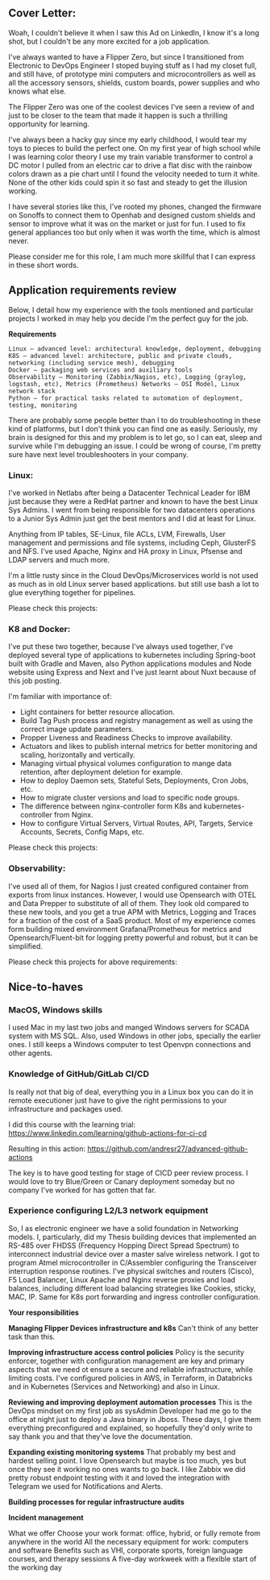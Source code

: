 ## Cover Letter:
Woah, I couldn't believe it when I saw this Ad on LinkedIn, I know it's a long shot, but I couldn't be any more excited for a job application.

I've always wanted to have a Flipper Zero, but since I transitioned from Electronic to DevOps Engineer I stoped buying stuff as I had my closet full, and still have, 
of prototype mini computers and microcontrollers as well as all the accessory sensors, shields, custom boards, power supplies and who knows what else.

The Flipper Zero was one of the coolest devices I've seen a review of and just to be closer to the team that made it happen is such a thrilling opportunity for learning.

I've always been a hacky guy since my early childhood, I would tear my toys to pieces to build the perfect one. 
On my first year of high school while I was learning color theory I use my train variable transformer to control a DC motor 
I pulled from an electric car to drive a flat disc with the rainbow colors drawn as a pie chart until I found the 
velocity needed to turn it white. None of the other kids could spin it so fast and steady to get the illusion working. 

I have several stories like this, I've rooted my phones, changed the firmware on Sonoffs to connect them to Openhab and 
designed custom shields and sensor to improve what it was on the market or just for fun. I used to fix general appliances 
too but only when it was worth the time, which is almost never.

Please consider me for this role, I am much more skillful that I can express in these short words.

## Application requirements review

Below, I detail how my experience with the tools mentioned and particular projects I worked in may help you decide I'm the perfect guy for the job.

**Requirements**

    Linux – advanced level: architectural knowledge, deployment, debugging
    K8S – advanced level: architecture, public and private clouds, networking (including service mesh), debugging
    Docker – packaging web services and auxiliary tools
    Observability – Monitoring (Zabbix/Nagios, etc), Logging (graylog, logstash, etc), Metrics (Prometheus) Networks – OSI Model, Linux network stack
    Python – for practical tasks related to automation of deployment, testing, monitoring

There are probably some people better than I to do troubleshooting in these kind of platforms, but I don't think you can find one as easily.
Seriously, my brain is designed for this and my problem is to let go, so I can eat, sleep and survive while I'm debugging an issue.
I could be wrong of course, I'm pretty sure have next level troubleshooters in your company.

### Linux:

I've worked in Netlabs after being a Datacenter Technical Leader for IBM just because they were a RedHat partner and known to have the best Linux Sys Admins.
I went from being responsible for two datacenters operations to a Junior Sys Admin just get the best mentors and I did at least for Linux.

Anything from IP tables, SE-Linux, file ACLs, LVM, Firewalls, User management and permissions and file systems, including Ceph, GlusterFS and NFS. 
I've used Apache, Nginx and HA proxy in Linux, Pfsense and LDAP servers and much more.

I'm a little rusty since in the Cloud DevOps/Microservices world is not used as much as in old Linux server based applications. 
but still use bash a lot to glue everything together for pipelines.

Please check this projects:


### K8 and Docker:
I've put these two together, because I've always used together, I've deployed several type of applications to kubernetes 
including Spring-boot built with Gradle and Maven, also Python applications modules and Node website using Express and Next and 
I've just learnt about Nuxt because of this job posting.


I'm familiar with importance of: 
- Light containers for better resource allocation.
- Build Tag Push process and registry management as well as using the correct image update parameters.
- Propper Liveness and Readiness Checks to improve availability.
- Actuators and likes to publish internal metrics for better monitoring and scaling, horizontally and vertically.
- Managing virtual physical volumes configuration to mange data retention, after deployment deletion for example.
- How to deploy Daemon sets, Stateful Sets, Deployments, Cron Jobs, etc.
- How to migrate cluster versions and load to specific node groups.
- The difference between nginx-controller form K8s and kubernetes-controller from Nginx.
- How to configure Virtual Servers, Virtual Routes, API, Targets, Service Accounts, Secrets, Config Maps, etc.

Please check this projects:

### Observability:

I've used all of them, for Nagios I just created configured container from exports from linux instances. 
However, I would use Opensearch with OTEL and Data Prepper to substitute of all of them. 
They look old compared to these new tools, and you get a true APM with Metrics, Logging and Traces for a fraction of the cost of a SaaS product. 
Most of my experience comes form building mixed environment Grafana/Prometheus for metrics and Opensearch/Fluent-bit for logging 
pretty powerful and robust, but it can be simplified.

Please check this projects for above requirements:


## Nice-to-haves
### MacOS, Windows skills
I used Mac in my last two jobs and manged Windows servers for SCADA system with MS SQL. Also, used Windows in other jobs, specially the earlier ones. 
I still keeps a Windows computer to test Openvpn connections and other agents.

### Knowledge of GitHub/GitLab CI/CD

Is really not that big of deal, everything you in a Linux box you can do it in remote executioner just have to give the 
right permissions to your infrastructure and  packages used. 

I did this course with the learning trial:
https://www.linkedin.com/learning/github-actions-for-ci-cd

Resulting in this action: https://github.com/andresr27/advanced-github-actions

The key is to have good testing for stage of CICD peer review process. 
I would love to try Blue/Green or Canary deployment someday but no company I've worked for has gotten that far.



### Experience configuring L2/L3 network equipment  
So, I as electronic engineer we have a solid foundation in Networking models. I, particularly, did my Thesis building devices
that implemented an RS-485 over FHDSS (Frequency Hopping Direct Spread Spectrum) to interconnect industrial device over a master salve wireless network.
I got to program Atmel microcontroller in C/Assembler configuring the Transceiver interruption response routines.
I've physical switches and routers (Cisco), F5 Load Balancer, Linux Apache and Nginx reverse proxies and load balances, including different load balancing strategies like Cookies, sticky, MAC, IP.
Same for K8s port forwarding and ingress controller configuration.

**Your responsibilities**

**Managing Flipper Devices infrastructure and k8s**
Can't think of any better task than this.

**Improving infrastructure access control policies**
Policy is the security enforcer, together with configuration management are key and primary aspects that we need ot ensure 
a secure and reliable infrastructure, while limiting costs. 
I've configured policies in AWS, in Terraform, in Databricks and in Kubernetes (Services and Networking) and also in Linux.

**Reviewing and improving deployment automation processes**
This is the DevOps mindset on my first job as sysAdmin Developer had me go to the office at night just to deploy a Java binary in Jboss.
These days, I give them everything preconfigured and explained, so hopefully they'd only write to say thank you and that they've love the documentation.

**Expanding existing monitoring systems**
That probably my best and hardest selling point. I love Opensearch but maybe is too much, yes but once they see it working no ones wants to go back. 
I like Zabbix we did pretty robust endpoint testing with it and loved the integration with Telegram we used for Notifications and Alerts.


**Building processes for regular infrastructure audits**



**Incident management**


What we offer
Choose your work format: office, hybrid, or fully remote from anywhere in the world
All the necessary equipment for work: computers and software
Benefits such as VHI, corporate sports, foreign language courses, and therapy sessions
A five-day workweek with a flexible start of the working day

